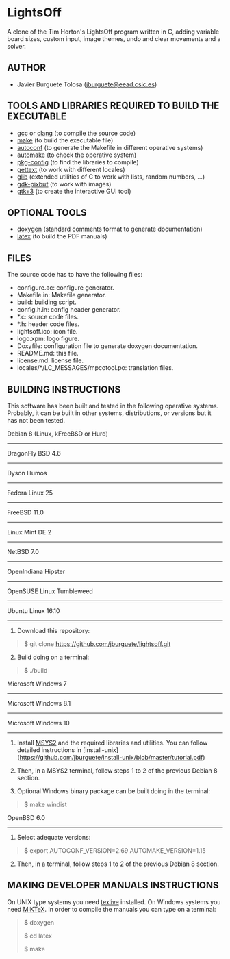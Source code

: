 LightsOff
=========

A clone of the Tim Horton's LightsOff program written in C, adding variable
board sizes, custom input, image themes, undo and clear movements and a solver.

AUTHOR
------

* Javier Burguete Tolosa (jburguete@eead.csic.es)

TOOLS AND LIBRARIES REQUIRED TO BUILD THE EXECUTABLE
----------------------------------------------------

* [gcc](https://gcc.gnu.org) or [clang](http://clang.llvm.org) (to compile the
source code)
* [make](http://www.gnu.org/software/make) (to build the executable file)
* [autoconf](http://www.gnu.org/software/autoconf) (to generate the Makefile in
different operative systems)
* [automake](http://www.gnu.org/software/automake) (to check the operative
system)
* [pkg-config](http://www.freedesktop.org/wiki/Software/pkg-config) (to find the
libraries to compile)
* [gettext](http://www.gnu.org/software/gettext) (to work with different
locales)
* [glib](https://developer.gnome.org/glib) (extended utilities of C to work with
lists, random numbers, ...)
* [gdk-pixbuf](https://developer.gnome.org/gdkpixbuf) (to work with images)
* [gtk+3](http://www.gtk.org) (to create the interactive GUI tool)

OPTIONAL TOOLS
--------------

* [doxygen](http://www.stack.nl/~dimitri/doxygen) (standard comments format to
generate documentation)
* [latex](https://www.latex-project.org/) (to build the PDF manuals)

FILES
-----

The source code has to have the following files:
* configure.ac: configure generator.
* Makefile.in: Makefile generator.
* build: building script.
* config.h.in: config header generator.
* \*.c: source code files.
* \*.h: header code files.
* lightsoff.ico: icon file.
* logo.xpm: logo figure.
* Doxyfile: configuration file to generate doxygen documentation.
* README.md: this file.
* license.md: license file.
* locales/\*/LC_MESSAGES/mpcotool.po: translation files.

BUILDING INSTRUCTIONS
---------------------

This software has been built and tested in the following operative systems.
Probably, it can be built in other systems, distributions, or versions but it
has not been tested.

Debian 8 (Linux, kFreeBSD or Hurd)
__________________________________
DragonFly BSD 4.6
_________________
Dyson Illumos
_____________
Fedora Linux 25
_______________
FreeBSD 11.0
____________
Linux Mint DE 2
_______________
NetBSD 7.0
__________
OpenIndiana Hipster
___________________
OpenSUSE Linux Tumbleweed
_________________________
Ubuntu Linux 16.10
__________________

1. Download this repository:
> $ git clone https://github.com/jburguete/lightsoff.git

2. Build doing on a terminal:
> $ ./build

Microsoft Windows 7
___________________
Microsoft Windows 8.1
_____________________
Microsoft Windows 10
____________________

1. Install [MSYS2](http://sourceforge.net/projects/msys2) and the required
libraries and utilities. You can follow detailed instructions in
[install-unix]
(https://github.com/jburguete/install-unix/blob/master/tutorial.pdf)

2. Then, in a MSYS2 terminal, follow steps 1 to 2 of the previous Debian 8
section.

3. Optional Windows binary package can be built doing in the terminal:
> $ make windist

OpenBSD 6.0
___________

1. Select adequate versions:
> $ export AUTOCONF_VERSION=2.69 AUTOMAKE_VERSION=1.15

2. Then, in a terminal, follow steps 1 to 2 of the previous Debian 8 section.

MAKING DEVELOPER MANUALS INSTRUCTIONS
-------------------------------------

On UNIX type systems you need [texlive](https://www.tug.org/texlive) installed.
On Windows systems you need [MiKTeX](http://miktex.org). In order to compile the
manuals you can type on a terminal:
> $ doxygen
>
> $ cd latex
>
> $ make
